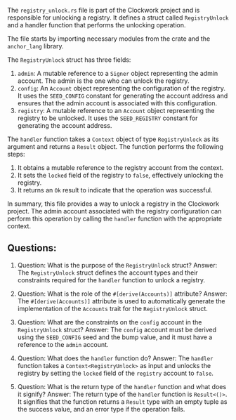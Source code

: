 The `registry_unlock.rs` file is part of the Clockwork project and is responsible for unlocking a registry. It defines a struct called `RegistryUnlock` and a handler function that performs the unlocking operation.

The file starts by importing necessary modules from the crate and the `anchor_lang` library.

The `RegistryUnlock` struct has three fields:

1. `admin`: A mutable reference to a `Signer` object representing the admin account. The admin is the one who can unlock the registry.
2. `config`: An `Account` object representing the configuration of the registry. It uses the `SEED_CONFIG` constant for generating the account address and ensures that the admin account is associated with this configuration.
3. `registry`: A mutable reference to an `Account` object representing the registry to be unlocked. It uses the `SEED_REGISTRY` constant for generating the account address.

The `handler` function takes a `Context` object of type `RegistryUnlock` as its argument and returns a `Result` object. The function performs the following steps:

1. It obtains a mutable reference to the registry account from the context.
2. It sets the `locked` field of the registry to `false`, effectively unlocking the registry.
3. It returns an `Ok` result to indicate that the operation was successful.

In summary, this file provides a way to unlock a registry in the Clockwork project. The admin account associated with the registry configuration can perform this operation by calling the `handler` function with the appropriate context.
## Questions: 
 1. Question: What is the purpose of the `RegistryUnlock` struct?
   Answer: The `RegistryUnlock` struct defines the account types and their constraints required for the `handler` function to unlock a registry.

2. Question: What is the role of the `#[derive(Accounts)]` attribute?
   Answer: The `#[derive(Accounts)]` attribute is used to automatically generate the implementation of the `Accounts` trait for the `RegistryUnlock` struct.

3. Question: What are the constraints on the `config` account in the `RegistryUnlock` struct?
   Answer: The `config` account must be derived using the `SEED_CONFIG` seed and the bump value, and it must have a reference to the `admin` account.

4. Question: What does the `handler` function do?
   Answer: The `handler` function takes a `Context<RegistryUnlock>` as input and unlocks the registry by setting the `locked` field of the `registry` account to `false`.

5. Question: What is the return type of the `handler` function and what does it signify?
   Answer: The return type of the `handler` function is `Result<()>`. It signifies that the function returns a `Result` type with an empty tuple as the success value, and an error type if the operation fails.
    